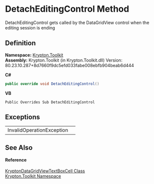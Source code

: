 # DetachEditingControl Method


DetachEditingControl gets called by the DataGridView control when the editing session is ending



## Definition
**Namespace:** <a href="79d2eac2-21f4-54ff-7552-b20c33c30600.md">Krypton.Toolkit</a>  
**Assembly:** Krypton.Toolkit (in Krypton.Toolkit.dll) Version: 80.23.10.287+8d7660f9dc5efd033fabe008ebfb904beab6d444

**C#**
``` C#
public override void DetachEditingControl()
```
**VB**
``` VB
Public Overrides Sub DetachEditingControl
```



## Exceptions
<table>
<tr>
<td>InvalidOperationException</td>
<td /></tr>
</table>

## See Also


#### Reference
<a href="91f95759-e675-412d-1d3b-be12a0f61849.md">KryptonDataGridViewTextBoxCell Class</a>  
<a href="79d2eac2-21f4-54ff-7552-b20c33c30600.md">Krypton.Toolkit Namespace</a>  

